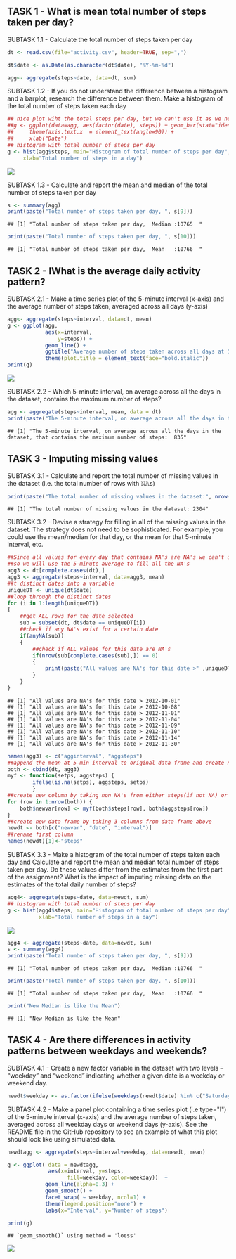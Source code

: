 TASK 1 - What is mean total number of steps taken per day?
----------------------------------------------------------

SUBTASK 1.1 - Calculate the total number of steps taken per day

``` r
dt <- read.csv(file="activity.csv", header=TRUE, sep=",")

dt$date <- as.Date(as.character(dt$date), "%Y-%m-%d")

agg<- aggregate(steps~date, data=dt, sum)
```

SUBTASK 1.2 - If you do not understand the difference between a histogram and a barplot, research the difference between them. Make a histogram of the total number of steps taken each day

``` r
## nice plot wiht the total steps per day, but we can't use it as we need a histogram
##g <- ggplot(data=agg, aes(factor(date), steps)) + geom_bar(stat="identity") +
##     theme(axis.text.x  = element_text(angle=90)) +
##     xlab("Date")  
## histogram with total number of steps per day
g <- hist(agg$steps, main="Histogram of total number of steps per day", 
     xlab="Total number of steps in a day")
```

![](PA1_template_files/figure-markdown_github/subtask%201.2-1.png)

SUBTASK 1.3 - Calculate and report the mean and median of the total number of steps taken per day

``` r
s <- summary(agg)
print(paste("Total number of steps taken per day, ", s[9]))
```

    ## [1] "Total number of steps taken per day,  Median :10765  "

``` r
print(paste("Total number of steps taken per day, ", s[10]))
```

    ## [1] "Total number of steps taken per day,  Mean   :10766  "

TASK 2 - IWhat is the average daily activity pattern?
-----------------------------------------------------

SUBTASK 2.1 - Make a time series plot of the 5-minute interval (x-axis) and the average number of steps taken, averaged across all days (y-axis)

``` r
agg<- aggregate(steps~interval, data=dt, mean)
g <- ggplot(agg, 
            aes(x=interval,
                y=steps)) +
            geom_line() +
            ggtitle("Average number of steps taken across all days at 5-minute interval") +
            theme(plot.title = element_text(face="bold.italic"))
print(g)
```

![](PA1_template_files/figure-markdown_github/subtask%202.1-1.png)

SUBTASK 2.2 - Which 5-minute interval, on average across all the days in the dataset, contains the maximum number of steps?

``` r
agg <- aggregate(steps~interval, mean, data = dt)
print(paste("The 5-minute interval, on average across all the days in the dataset, that contains the maximum number of steps: ", subset(agg, agg$steps == max(agg$steps))$interval))
```

    ## [1] "The 5-minute interval, on average across all the days in the dataset, that contains the maximum number of steps:  835"

TASK 3 - Imputing missing values
--------------------------------

SUBTASK 3.1 - Calculate and report the total number of missing values in the dataset (i.e. the total number of rows with 𝙽𝙰s)

``` r
print(paste("The total number of missing values in the dataset:", nrow(dt[!complete.cases(dt),])))
```

    ## [1] "The total number of missing values in the dataset: 2304"

SUBTASK 3.2 - Devise a strategy for filling in all of the missing values in the dataset. The strategy does not need to be sophisticated. For example, you could use the mean/median for that day, or the mean for that 5-minute interval, etc.

``` r
##Since all values for every day that contains NA's are NA's we can't use the mean/median for that day to fill the NA's
##so we will use the 5-minute average to fill all the NA's
agg3 <- dt[complete.cases(dt),]
agg3 <- aggregate(steps~interval, data=agg3, mean)
##t distinct dates into a variable
uniqueDT <- unique(dt$date)
##loop through the distinct dates
for (i in 1:length(uniqueDT))
{
    ##get ALL rows for the date selected
    sub = subset(dt, dt$date == uniqueDT[i])
    ##check if any NA's exist for a certain date
    if(anyNA(sub))
    {
        ##check if ALL values for this date are NA's
        if(nrow(sub[complete.cases(sub),]) == 0)
        {
            print(paste("All values are NA's for this date >" ,uniqueDT[i]))    
        }
    }
}
```

    ## [1] "All values are NA's for this date > 2012-10-01"
    ## [1] "All values are NA's for this date > 2012-10-08"
    ## [1] "All values are NA's for this date > 2012-11-01"
    ## [1] "All values are NA's for this date > 2012-11-04"
    ## [1] "All values are NA's for this date > 2012-11-09"
    ## [1] "All values are NA's for this date > 2012-11-10"
    ## [1] "All values are NA's for this date > 2012-11-14"
    ## [1] "All values are NA's for this date > 2012-11-30"

``` r
names(agg3) <- c("agginterval", "aggsteps")
##append the mean at 5-min interval to original data frame and create new data frame
both <- cbind(dt, agg3)
myf <- function(setps, aggsteps) { 
        ifelse(is.na(setps), aggsteps, setps) 
        }
##create new column by taking non NA's from either steps(if not NA) or 5-min mean
for (row in 1:nrow(both)) { 
    both$newvar[row] <- myf(both$steps[row], both$aggsteps[row]) 
}
##create new data frame by taking 3 columns from data frame above
newdt <- both[c("newvar", "date", "interval")]
##rename first column
names(newdt)[1]<-"steps"
```

SUBTASK 3.3 - Make a histogram of the total number of steps taken each day and Calculate and report the mean and median total number of steps taken per day. Do these values differ from the estimates from the first part of the assignment? What is the impact of imputing missing data on the estimates of the total daily number of steps?

``` r
agg4<- aggregate(steps~date, data=newdt, sum)
## histogram with total number of steps per day
g <- hist(agg4$steps, main="Histogram of total number of steps per day", 
          xlab="Total number of steps in a day")
```

![](PA1_template_files/figure-markdown_github/subtask%203.3-1.png)

``` r
agg4 <- aggregate(steps~date, data=newdt, sum)
s <- summary(agg4)
print(paste("Total number of steps taken per day, ", s[9]))
```

    ## [1] "Total number of steps taken per day,  Median :10766  "

``` r
print(paste("Total number of steps taken per day, ", s[10]))
```

    ## [1] "Total number of steps taken per day,  Mean   :10766  "

``` r
print("New Median is like the Mean")
```

    ## [1] "New Median is like the Mean"

TASK 4 - Are there differences in activity patterns between weekdays and weekends?
----------------------------------------------------------------------------------

SUBTASK 4.1 - Create a new factor variable in the dataset with two levels – “weekday” and “weekend” indicating whether a given date is a weekday or weekend day.

``` r
newdt$weekday <- as.factor(ifelse(weekdays(newdt$date) %in% c("Saturday", "Sunday"), "weekend", "weekday"))
```

SUBTASK 4.2 - Make a panel plot containing a time series plot (i.e type="l") of the 5-minute interval (x-axis) and the average number of steps taken, averaged across all weekday days or weekend days (y-axis). See the README file in the GitHub repository to see an example of what this plot should look like using simulated data.

``` r
newdtagg <- aggregate(steps~interval+weekday, data=newdt, mean)

g <- ggplot( data = newdtagg,
             aes(x=interval, y=steps, 
                   fill=weekday, color=weekday))  + 
            geom_line(alpha=0.3) +
            geom_smooth() + 
            facet_wrap( ~ weekday, ncol=1) +
            theme(legend.position="none") + 
            labs(x="Interval", y="Number of steps")

print(g)
```

    ## `geom_smooth()` using method = 'loess'

![](PA1_template_files/figure-markdown_github/subtask%204.2-1.png)
